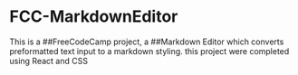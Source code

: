 # FCC-MarkdownEditor

This is a ##FreeCodeCamp project, a ##Markdown Editor which converts preformatted text input to a markdown styling.
this project were completed using React and CSS
